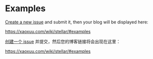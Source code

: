 # Examples

[Create a new issue](https://github.com/volantis-x/examples/issues/new/choose) and submit it, then your blog will be displayed here:

https://xaoxuu.com/wiki/stellar/#examples


[创建一个 issue](https://github.com/volantis-x/examples/issues/new/choose) 并提交，然后您的博客链接将会出现在这里：

https://xaoxuu.com/wiki/stellar/#examples
